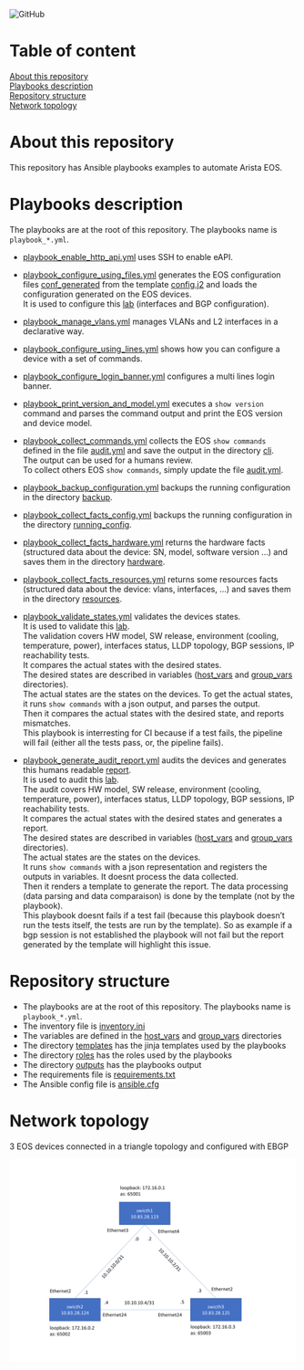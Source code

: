 ![GitHub](https://img.shields.io/github/license/ksator/arista_eos_automation_with_ansible)   

# Table of content 
[About this repository](#about-this-repository)  
[Playbooks description](#playbooks-description)  
[Repository structure](#repository-structure)  
[Network topology](#network-topology)  

# About this repository 

This repository has Ansible playbooks examples to automate Arista EOS. 

# Playbooks description

The playbooks are at the root of this repository. The playbooks name is `playbook_*.yml`.

- [playbook_enable_http_api.yml](playbook_enable_http_api.yml) uses SSH to enable eAPI.  

- [playbook_configure_using_files.yml](playbook_configure_using_files.yml) generates the EOS configuration files [conf_generated](outputs/conf_generated) from the template [config.j2](templates/config.j2) and loads the configuration generated on the EOS devices.  
It is used to configure this [lab](#network-topology) (interfaces and BGP configuration). 

- [playbook_manage_vlans.yml](playbook_manage_vlans.yml) manages VLANs and L2 interfaces in a declarative way. 

- [playbook_configure_using_lines.yml](playbook_configure_using_lines.yml) shows how you can configure a device with a set of commands. 
  
- [playbook_configure_login_banner.yml](playbook_configure_login_banner.yml) configures a multi lines login banner.  

- [playbook_print_version_and_model.yml](playbook_print_version_and_model.yml) executes a `show version` command and parses the command output and print the EOS version and device model.  

- [playbook_collect_commands.yml](playbook_collect_commands.yml) collects the EOS `show commands` defined in the file [audit.yml](group_vars/eos/audit.yml) and save the output in the directory [cli](outputs/cli).  
The output can be used for a humans review.  
To collect others EOS `show commands`, simply update the file [audit.yml](group_vars/eos/audit.yml).  

- [playbook_backup_configuration.yml](playbook_backup_configuration.yml) backups the running configuration in the directory [backup](outputs/backup). 

- [playbook_collect_facts_config.yml](playbook_collect_facts_config.yml) backups the running configuration in the directory [running_config](outputs/facts/running_config). 

- [playbook_collect_facts_hardware.yml](playbook_collect_facts_hardware.yml) returns the hardware facts (structured data about the device: SN, model, software version ...) and saves them in the directory [hardware](outputs/facts/hardware). 

- [playbook_collect_facts_resources.yml](playbook_collect_facts_resources.yml) returns some resources facts (structured data about the device: vlans, interfaces, ...) and saves them in the directory [resources](outputs/facts/resources).  

- [playbook_validate_states.yml](playbook_validate_states.yml) validates the devices states.  
It is used to validate this [lab](#network-topology).  
The validation covers HW model, SW release, environment (cooling, temperature, power), interfaces status, LLDP topology, BGP sessions, IP reachability tests.  
It compares the actual states with the desired states.  
The desired states are described in variables ([host_vars](host_vars) and [group_vars](group_vars) directories).  
The actual states are the states on the devices. To get the actual states, it runs `show commands` with a json output, and parses the output.  
Then it compares the actual states with the desired state, and reports mismatches.   
This playbook is interresting for CI because if a test fails, the pipeline will fail (either all the tests pass, or, the pipeline fails).  

- [playbook_generate_audit_report.yml](playbook_generate_audit_report.yml) audits the devices and generates this humans readable [report](outputs/audit/report.md).  
It is used to audit this [lab](#network-topology).  
The audit covers HW model, SW release, environment (cooling, temperature, power), interfaces status, LLDP topology, BGP sessions, IP reachability tests.  
It compares the actual states with the desired states and generates a report.  
The desired states are described in variables ([host_vars](host_vars) and [group_vars](group_vars) directories).  
The actual states are the states on the devices.  
It runs `show commands` with a json representation and registers the outputs in variables. It doesnt process the data collected.  
Then it renders a template to generate the report. The data processing (data parsing and data comparaison) is done by the template (not by the playbook).  
This playbook doesnt fails if a test fail (because this playbook doesn’t run the tests itself, the tests are run by the template). So as example if a bgp session is not established the playbook will not fail but the report generated by the template will highlight this issue. 

# Repository structure 

- The playbooks are at the root of this repository. The playbooks name is `playbook_*.yml`.  
- The inventory file is [inventory.ini](inventory.ini)
- The variables are defined in the [host_vars](host_vars) and [group_vars](group_vars) directories 
- The directory [templates](templates) has the jinja templates used by the playbooks 
- The directory [roles](roles) has the roles used by the playbooks
- The directory [outputs](outputs) has the playbooks output 
- The requirements file is [requirements.txt](requirements.txt)
- The Ansible config file is [ansible.cfg](ansible.cfg)
  
# Network topology

3 EOS devices connected in a triangle topology and configured with EBGP   

![topology.png](topology.png)
